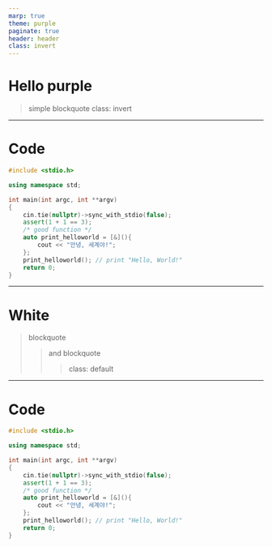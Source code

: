 ```yaml
---
marp: true
theme: purple
paginate: true
header: header
class: invert
---
```


# Hello purple

> simple blockquote
> class: invert

---

# Code
```cpp
#include <stdio.h>

using namespace std;

int main(int argc, int **argv)
{
    cin.tie(nullptr)->sync_with_stdio(false);
    assert(1 + 1 == 3);
    /* good function */
    auto print_helloworld = [&](){
        cout << "안녕, 세계야!";
    };
    print_helloworld(); // print "Hello, World!"
    return 0;
}
```

---

<!-- class: default -->
# White

> blockquote
>> and blockquote
>>> class: default

---

# Code
```cpp
#include <stdio.h>

using namespace std;

int main(int argc, int **argv)
{
    cin.tie(nullptr)->sync_with_stdio(false);
    assert(1 + 1 == 3);
    /* good function */
    auto print_helloworld = [&](){
        cout << "안녕, 세계야!";
    };
    print_helloworld(); // print "Hello, World!"
    return 0;
}
```
